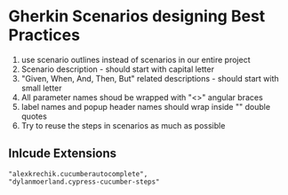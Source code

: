 # Gherkin Scenarios designing Best Practices

1. use scenario outlines instead of scenarios in our entire project
2. Scenario description - should start with capital letter
3. "Given, When, And, Then, But" related descriptions - should start with small letter
4. All parameter names shoud be wrapped with "<>" angular braces
5. label names and popup header names should wrap inside "" double quotes
6. Try to reuse the steps in scenarios as much as possible

## Inlcude Extensions

    "alexkrechik.cucumberautocomplete",
    "dylanmoerland.cypress-cucumber-steps"
